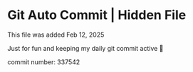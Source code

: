 # Git Auto Commit | Hidden File

This file was added Feb 12, 2025

Just for fun and keeping my daily git commit active 🤪

commit number: 337542
